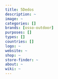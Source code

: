 ```yaml
---
title: 5Dedos
description: ~
image: ~
categories: []
brands: [osso-outdoor]
purposes: []
types: []
countries: []
logo: ~
website: ~
shop: ~
store-finder: ~
about: ~
wiki: ~
---
```

